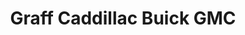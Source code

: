 ---
title: "Graff Caddillac Buick GMC"
url: /mount-pleasant/graff-caddillac-buick-gmc/
shop: car
---